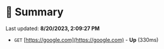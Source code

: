 # 📖 Summary
Last updated: **8/20/2023, 2:09:27 PM**

- `GET` [https://google.com](https://google.com) - **Up** (330ms)
